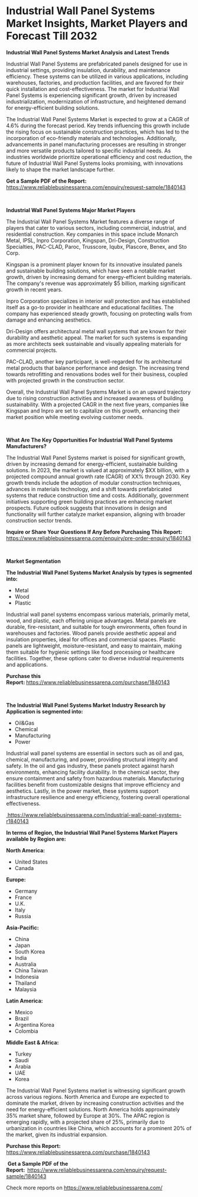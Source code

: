 <p><h1>Industrial Wall Panel Systems Market Insights, Market Players and Forecast Till 2032</h1></p><p><strong>Industrial Wall Panel Systems Market Analysis and Latest Trends</strong></p>
<p><p>Industrial Wall Panel Systems are prefabricated panels designed for use in industrial settings, providing insulation, durability, and maintenance efficiency. These systems can be utilized in various applications, including warehouses, factories, and production facilities, and are favored for their quick installation and cost-effectiveness. The market for Industrial Wall Panel Systems is experiencing significant growth, driven by increased industrialization, modernization of infrastructure, and heightened demand for energy-efficient building solutions.</p><p>The Industrial Wall Panel Systems Market is expected to grow at a CAGR of 4.6% during the forecast period. Key trends influencing this growth include the rising focus on sustainable construction practices, which has led to the incorporation of eco-friendly materials and technologies. Additionally, advancements in panel manufacturing processes are resulting in stronger and more versatile products tailored to specific industrial needs. As industries worldwide prioritize operational efficiency and cost reduction, the future of Industrial Wall Panel Systems looks promising, with innovations likely to shape the market landscape further.</p></p>
<p><strong>Get a Sample PDF of the Report:&nbsp;</strong> <a href="https://www.reliablebusinessarena.com/enquiry/request-sample/1840143?utm_campaign=3024&utm_medium=2&utm_source=Github&utm_content=ia&utm_term=03042025&utm_id=industrial-wall-panel-systems">https://www.reliablebusinessarena.com/enquiry/request-sample/1840143</a></p>
<p>&nbsp;</p>
<p><strong>Industrial Wall Panel Systems Major Market Players</strong></p>
<p><p>The Industrial Wall Panel Systems Market features a diverse range of players that cater to various sectors, including commercial, industrial, and residential construction. Key companies in this space include Monarch Metal, IPSL, Inpro Corporation, Kingspan, Dri-Design, Construction Specialties, PAC-CLAD, Paroc, Trusscore, Iqubx, Plascore, Benex, and Sto Corp.</p><p>Kingspan is a prominent player known for its innovative insulated panels and sustainable building solutions, which have seen a notable market growth, driven by increasing demand for energy-efficient building materials. The company's revenue was approximately $5 billion, marking significant growth in recent years.</p><p>Inpro Corporation specializes in interior wall protection and has established itself as a go-to provider in healthcare and educational facilities. The company has experienced steady growth, focusing on protecting walls from damage and enhancing aesthetics. </p><p>Dri-Design offers architectural metal wall systems that are known for their durability and aesthetic appeal. The market for such systems is expanding as more architects seek sustainable and visually appealing materials for commercial projects.</p><p>PAC-CLAD, another key participant, is well-regarded for its architectural metal products that balance performance and design. The increasing trend towards retrofitting and renovations bodes well for their business, coupled with projected growth in the construction sector.</p><p>Overall, the Industrial Wall Panel Systems Market is on an upward trajectory due to rising construction activities and increased awareness of building sustainability. With a projected CAGR in the next five years, companies like Kingspan and Inpro are set to capitalize on this growth, enhancing their market position while meeting evolving customer needs.</p></p>
<p>&nbsp;</p>
<p><strong>What Are The Key Opportunities For Industrial Wall Panel Systems Manufacturers?</strong></p>
<p><p>The Industrial Wall Panel Systems market is poised for significant growth, driven by increasing demand for energy-efficient, sustainable building solutions. In 2023, the market is valued at approximately $XX billion, with a projected compound annual growth rate (CAGR) of XX% through 2030. Key growth trends include the adoption of modular construction techniques, advances in materials technology, and a shift towards prefabricated systems that reduce construction time and costs. Additionally, government initiatives supporting green building practices are enhancing market prospects. Future outlook suggests that innovations in design and functionality will further catalyze market expansion, aligning with broader construction sector trends.</p></p>
<p><strong>Inquire or Share Your Questions If Any Before Purchasing This Report:</strong> <a href="https://www.reliablebusinessarena.com/enquiry/pre-order-enquiry/1840143?utm_campaign=3024&utm_medium=2&utm_source=Github&utm_content=ia&utm_term=03042025&utm_id=industrial-wall-panel-systems">https://www.reliablebusinessarena.com/enquiry/pre-order-enquiry/1840143</a></p>
<p>&nbsp;</p>
<p><strong>Market Segmentation</strong></p>
<p><strong>The Industrial Wall Panel Systems Market Analysis by types is segmented into:</strong></p>
<p><ul><li>Metal</li><li>Wood</li><li>Plastic</li></ul></p>
<p><p>Industrial wall panel systems encompass various materials, primarily metal, wood, and plastic, each offering unique advantages. Metal panels are durable, fire-resistant, and suitable for tough environments, often found in warehouses and factories. Wood panels provide aesthetic appeal and insulation properties, ideal for offices and commercial spaces. Plastic panels are lightweight, moisture-resistant, and easy to maintain, making them suitable for hygienic settings like food processing or healthcare facilities. Together, these options cater to diverse industrial requirements and applications.</p></p>
<p><strong>Purchase this Report:&nbsp;</strong><a href="https://www.reliablebusinessarena.com/purchase/1840143?utm_campaign=3024&utm_medium=2&utm_source=Github&utm_content=ia&utm_term=03042025&utm_id=industrial-wall-panel-systems">https://www.reliablebusinessarena.com/purchase/1840143</a></p>
<p>&nbsp;</p>
<p><strong>The Industrial Wall Panel Systems Market Industry Research by Application is segmented into:</strong></p>
<p><ul><li>Oil&Gas</li><li>Chemical</li><li>Manufacturing</li><li>Power</li></ul></p>
<p><p>Industrial wall panel systems are essential in sectors such as oil and gas, chemical, manufacturing, and power, providing structural integrity and safety. In the oil and gas industry, these panels protect against harsh environments, enhancing facility durability. In the chemical sector, they ensure containment and safety from hazardous materials. Manufacturing facilities benefit from customizable designs that improve efficiency and aesthetics. Lastly, in the power market, these systems support infrastructure resilience and energy efficiency, fostering overall operational effectiveness.</p></p>
<p><a href="https://www.reliablebusinessarena.com/industrial-wall-panel-systems-r1840143?utm_campaign=3024&utm_medium=2&utm_source=Github&utm_content=ia&utm_term=03042025&utm_id=industrial-wall-panel-systems">&nbsp;https://www.reliablebusinessarena.com/industrial-wall-panel-systems-r1840143</a></p>
<p><strong>In terms of Region, the Industrial Wall Panel Systems Market Players available by Region are:</strong></p>
<p>
    <p> <strong> North America: </strong>
        <ul>
            <li>United States</li>
            <li>Canada</li>
        </ul>
        </p> 
    <p> <strong> Europe: </strong>
        <ul>
            <li>Germany</li>
            <li>France</li>
            <li>U.K.</li>
            <li>Italy</li>
            <li>Russia</li>
        </ul>
        </p> 
    <p> <strong> Asia-Pacific: </strong>
        <ul>
            <li>China</li>
            <li>Japan</li>
            <li>South Korea</li>
            <li>India</li>
            <li>Australia</li>
            <li>China Taiwan</li>
            <li>Indonesia</li>
            <li>Thailand</li>
            <li>Malaysia</li>
        </ul>
        </p> 
    <p> <strong> Latin America: </strong>
        <ul>
            <li>Mexico</li>
            <li>Brazil</li>
            <li>Argentina Korea</li>
            <li>Colombia</li>
        </ul>
        </p> 
    <p> <strong> Middle East & Africa: </strong>
        <ul>
            <li>Turkey</li>
            <li>Saudi</li>
            <li>Arabia</li>
            <li>UAE</li>
            <li>Korea</li>
        </ul>
    </p>
    </p>
<p><p>The Industrial Wall Panel Systems market is witnessing significant growth across various regions. North America and Europe are expected to dominate the market, driven by increasing construction activities and the need for energy-efficient solutions. North America holds approximately 35% market share, followed by Europe at 30%. The APAC region is emerging rapidly, with a projected share of 25%, primarily due to urbanization in countries like China, which accounts for a prominent 20% of the market, given its industrial expansion.</p></p>
<p><strong>Purchase this Report: </strong><a href="https://www.reliablebusinessarena.com/purchase/1840143?utm_campaign=3024&utm_medium=2&utm_source=Github&utm_content=ia&utm_term=03042025&utm_id=industrial-wall-panel-systems">https://www.reliablebusinessarena.com/purchase/1840143</a></p>
<p>&nbsp;<strong>Get a Sample PDF of the Report:&nbsp;&nbsp;</strong><a href="https://www.reliablebusinessarena.com/enquiry/request-sample/1840143?utm_campaign=3024&utm_medium=2&utm_source=Github&utm_content=ia&utm_term=03042025&utm_id=industrial-wall-panel-systems">https://www.reliablebusinessarena.com/enquiry/request-sample/1840143</a></p>
<p><strong></strong></p>
<p>Check more reports on <a href="https://www.reliablebusinessarena.com/?utm_campaign=3024&utm_medium=2&utm_source=Github&utm_content=ia&utm_term=03042025&utm_id=industrial-wall-panel-systems">https://www.reliablebusinessarena.com/</a></p>